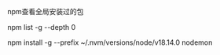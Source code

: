 npm查看全局安装过的包

npm list -g --depth 0


npm install -g --prefix ~/.nvm/versions/node/v18.14.0 nodemon
